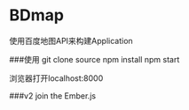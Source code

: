 # BDmap
使用百度地图API来构建Application

###使用
	git clone source
    npm install
    npm start

浏览器打开localhost:8000

###v2 join the Ember.js